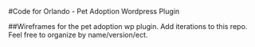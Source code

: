 #Code for Orlando - Pet Adoption Wordpress Plugin

##Wireframes for the pet adoption wp plugin.  Add iterations to this repo.  Feel free to organize by name/version/ect.

